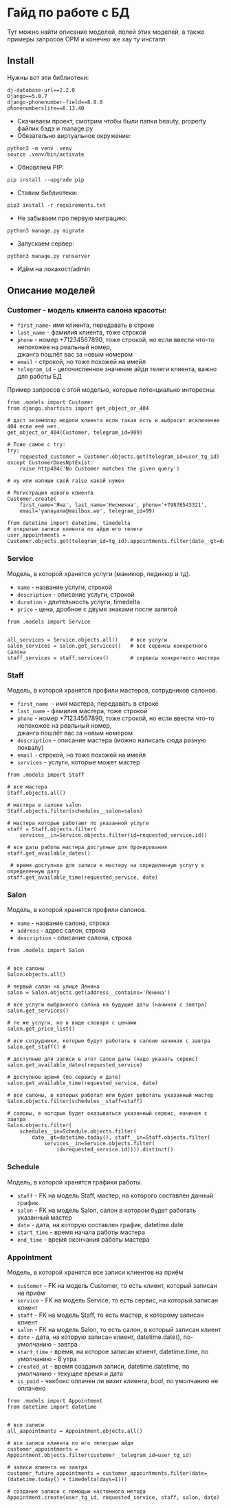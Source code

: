 # Гайд по работе с БД
Тут можно найти описание моделей, полей этих моделей, а также примеры запросов ОРМ и конечно же хау ту инсталл.

## Install
Нужны вот эти библиотеки:
```
dj-database-url==2.2.0
Django==5.0.7
django-phonenumber-field==8.0.0
phonenumberslite==8.13.40
```
- Скачиваем проект, смотрим чтобы были папки beauty, property файлик бэдэ и manage.py
- Обязательно виртуальное окружение:
```commandline
python3 -m venv .venv
source .venv/bin/activate
```
- Обновляем PIP:
```commandline
pip install --upgrade pip
```
- Ставим библиотеки:

```commandline
pip3 install -r requirements.txt
```

 - Не забываем про первую миграцию:
```commandline
python3 manage.py migrate
```

- Запускаем сервер:
```commandline
python3 manage.py runserver
```

- Идём на локахост/admin

## Описание моделей

### Customer - модель клиента салона красоты:

- `first_name`- имя клиента, передавать в строке
- `last_name` - фамилия клиента, тоже строкой
- `phone` - номер +71234567890, тоже строкой, но если ввести что-то непохожее на реальный номер,  
джанга пошлёт вас за новым номером
- `email` - строкой, но тоже похожей на имейл
- `telegram_id` - целочисленное значение айди телеги клиента, важно для работы БД

 Пример запросов с этой моделью, которые потенциально интересны:
 
```python3
from .models import Customer
from django.shortcuts import get_object_or_404

# даст экземпляр модели клиента если такая есть и выбросит исключение 404 если ееё нет.
get_object_or_404(Customer, telegram_id=909)  

# Тоже самое с try:
try:
    requested_customer = Customer.objects.get(telegram_id=user_tg_id)
except CustomerDoesNptExist:
    raise http404('No Customer matches the given query')

# ну или напиши свой raise какой нужен
```

```python3
# Регистрация нового клиента
Customer.create(
    first_name='Яна', last_name='Несмеяна', phone='+79876543321', 
    email='yanayana@mailbox.wo', telegram_id=99)
```
```python3
from datetime import datetime, timedelta
# открытые записи клиента по айди его телеги
user_appointments = Customer.objects.get(telegram_id=tg_id).appointments.filter(date__gt=datetime.today())
```

### Service
Модель, в которой хранятся услуги (маникюр, педикюр и тд).

- `name` - название услуги, строкой
- `description` - описание услуги, строкой
- `duration` - длительность услуги, timedelta
- `price` - цена, дробное с двумя знаками после запятой

```python3
from .models import Service


all_services = Service.objects.all()    # все услуги
salon_services = salon.get_services()   # все сервисы конкретного салона
staff_services = staff.services()       # сервисы конкретного мастера
```

### Staff
Модель, в которой хранятся профили мастеров, сотрудников салонов.

- `first_name `- имя мастера, передавать в строке
- `last_name` - фамилия мастера, тоже строкой
- `phone` - номер +71234567890, тоже строкой, но если ввести что-то непохожее на реальный номер,  
джанга пошлёт вас за новым номером
- `description` - описание мастера (можно написать сюда разную похвалу)
- `email` - строкой, но тоже похожей на имейл
- `services` - услуги, которые может мастер

```python3
from .models import Staff

# все мастера
Staff.objects.all() 

# мастера в салоне salon
Staff.objects.filter(schedules__salon=salon) 

# мастера которые работают по указанной услуге
staff = Staff.objects.filter(
    services__in=Service.objects.filter(id=requested_service.id)) 

# все даты работы мастера доступные для бронирования 
staff.get_available_dates() 

 # время доступное для записи к мастеру на определенную услугу в определенную дату
staff.get_available_time(requested_service, date)  
```
### Salon

Модель, в которой хранятся профили салонов.

- `name` - название салона, строка
- `address` - адрес салон, строка
- `description` - описание салона, строка

```python3
from .models import Salon


# все салоны
Salon.objects.all() 

# первый салон на улице Ленина
salon = Salon.objects.get(address__contains='Ленина') 

# все услуги выбранного салона на будущие даты (начиная с завтра)
salon.get_services() 

# те же услуги, но в виде словаря с ценами
salon.get_price_list()

# все сотрудники, которые будут работать в салоне начиная с завтра
salon.get_staff() #

# доступные для записи в этот салон даты (надо указать сервис)
salon.get_available_dates(requested_service)

# доступное время (по сервису и дате)
salon.get_available_time(requested_service, date)

# все салоны, в которых работал или будет работать указанный мастер
Salon.objects.filter(schedules__staff=staff)

# салоны, в которых будет оказываться указанный сервис, начиная с завтра
Salon.objects.filter(
    schedules__in=Schedule.objects.filter(
        date__gt=datetime.today(), staff__in=Staff.objects.filter(
            services__in=Service.objects.filter(
                id=requested_service.id)))).distinct()
```

### Schedule

Модель, в которой хранятся графики работы.

- `staff` - FK на модель Staff, мастер, на которого составлен данный график
- `salon` - FK на модель Salon, салон в котором будет работать указанный мастер
- `date` - дата, на которую составлен график, datetime.date
- `start_time` - время начала работы мастера
- `end_time` - время окончания работы мастера

### Appointment

Модель, в которой хранятся все записи клиентов на приём

- `customer` - FK на модель Customer, то есть клиент, который записан на приём
- `service` - FK на модель Service, то есть сервис, на который записан клиент
- `staff` - FK на модель Staff, то есть мастер, к которому записан клиент
- `salon` - FK на модель Salon, то есть салон, в который записан клиент
- `date` - дата, на которую записан клиент, datetime.date(), по-умолчанию - завтра
- `start_time` - время, на которое записан клиент, datetime.time, по умолчанию - 8 утра
- `created_at` - время создания записи, datetime.datetime, по умолчанию - текущее время и дата
- `is_paid` - чекбокс оплачен ли визит клиента, bool, по умолчанию не оплачено

```python3
from .models import Appointment
from datetime import datetime


# все записи
all_aapointments = Appointment.objects.all()

# все записи клиента по его телеграм айди
customer_appointments = Appointment.objects.filter(customer__telegram_id=user_tg_id)

# записи клиента на завтра
customer_future_appointments = customer_appointments.filter(date=(datetime.today() + timedelta(days=1)))

# создание записи с помощью кастомного метода
Appointment.create(user_tg_id, requested_service, staff, salon, date)
```
